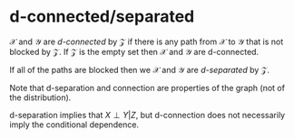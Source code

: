 # d-connected/separated

$\mathcal{X}$ and $\mathcal{Y}$ are *d-connected* by $\mathcal{Z}$ if there is
any path from $\mathcal{X}$ to $\mathcal{Y}$ that is not blocked by $\mathcal{Z}$.
If $\mathcal{Z}$ is the empty set then $\mathcal{X}$ and $\mathcal{Y}$ are
d-connected.

If all of the paths are blocked then we $\mathcal{X}$ and $\mathcal{Y}$ are
*d-separated* by $\mathcal{Z}$.

Note that d-separation and connection are properties of the graph (not of the
distribution).

d-separation implies that $X \perp Y | Z$, but d-connection does not necessarily
imply the conditional dependence.

